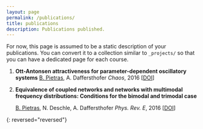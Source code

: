 ```yaml
---
layout: page
permalink: /publications/
title: publications
description: Publications published.
---
```


For now, this page is assumed to be a static description of your publications. You can convert it to a collection similar to `_projects/` so that you can have a dedicated page for each course.

1. **Ott-Antonsen attractiveness for parameter-dependent oscillatory systems**
   <ins>B. Pietras</ins>, A. Daffersthofer 
   _Chaos_, 2016
   [[DOI](https://aip.scitation.org/doi/10.1063/1.4963371)]  

1. **Equivalence of coupled networks and networks with multimodal frequency distributions: Conditions for the bimodal and trimodal case**

    <ins>B. Pietras</ins>, N. Deschle, A. Daffersthofer
    _Phys. Rev. E_, 2016
    [[DOI](https://aip.scitation.org/doi/10.1063/1.4963371)] 

{: reversed="reversed"}
